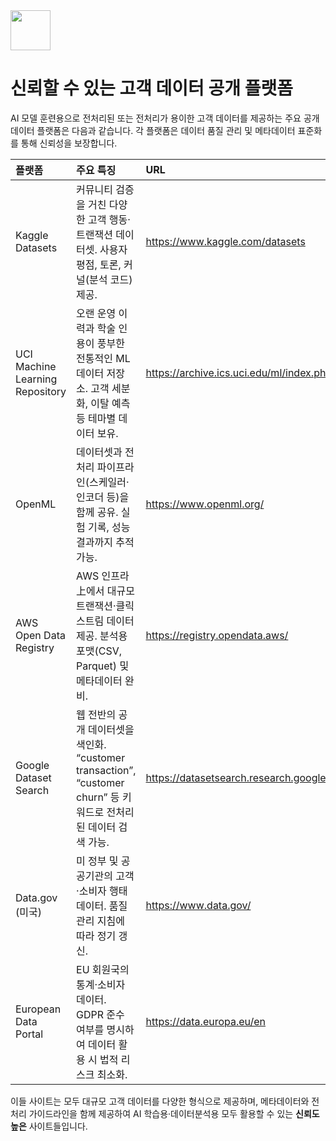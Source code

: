 <img src="https://r2cdn.perplexity.ai/pplx-full-logo-primary-dark%402x.png" style="height:64px;margin-right:32px"/>

# 신뢰할 수 있는 고객 데이터 공개 플랫폼

AI 모델 훈련용으로 전처리된 또는 전처리가 용이한 고객 데이터를 제공하는 주요 공개 데이터 플랫폼은 다음과 같습니다. 각 플랫폼은 데이터 품질 관리 및 메타데이터 표준화를 통해 신뢰성을 보장합니다.


| 플랫폼 | 주요 특징 | URL |
| :-- | :-- | :-- |
| Kaggle Datasets | 커뮤니티 검증을 거친 다양한 고객 행동·트랜잭션 데이터셋. 사용자 평점, 토론, 커널(분석 코드) 제공. | https://www.kaggle.com/datasets |
| UCI Machine Learning Repository | 오랜 운영 이력과 학술 인용이 풍부한 전통적인 ML 데이터 저장소. 고객 세분화, 이탈 예측 등 테마별 데이터 보유. | https://archive.ics.uci.edu/ml/index.php |
| OpenML | 데이터셋과 전처리 파이프라인(스케일러·인코더 등)을 함께 공유. 실험 기록, 성능 결과까지 추적 가능. | https://www.openml.org/ |
| AWS Open Data Registry | AWS 인프라上에서 대규모 트랜잭션·클릭스트림 데이터 제공. 분석용 포맷(CSV, Parquet) 및 메타데이터 완비. | https://registry.opendata.aws/ |
| Google Dataset Search | 웹 전반의 공개 데이터셋을 색인화. “customer transaction”, “customer churn” 등 키워드로 전처리된 데이터 검색 가능. | https://datasetsearch.research.google.com/ |
| Data.gov (미국) | 미 정부 및 공공기관의 고객·소비자 행태 데이터. 품질 관리 지침에 따라 정기 갱신. | https://www.data.gov/ |
| European Data Portal | EU 회원국의 통계·소비자 데이터. GDPR 준수 여부를 명시하여 데이터 활용 시 법적 리스크 최소화. | https://data.europa.eu/en |

이들 사이트는 모두 대규모 고객 데이터를 다양한 형식으로 제공하며, 메타데이터와 전처리 가이드라인을 함께 제공하여 AI 학습용·데이터분석용 모두 활용할 수 있는 **신뢰도 높은** 사이트들입니다.

